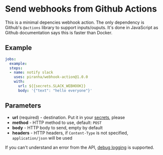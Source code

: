 # Send webhooks from Github Actions

This is a minimal depencies webhook action. The only dependency is Github's
`@actions` library to support inputs/ouputs. It's done in JavaScript as Github
documentation says this is faster than Docker.


## Example

```yml
jobs:
  example:
  steps:
  - name: notify slack
    uses: piranha/webhook-action@1.0.0
    with:
      url: ${{secrets.SLACK_WEBHOOK}}
      body: '{"text": "hello everyone"}'
```

## Parameters

- **url** (required) - destination. Put it in your [secrets](https://docs.github.com/en/actions/configuring-and-managing-workflows/creating-and-storing-encrypted-secrets), please
- **method** - HTTP method to use, default: `POST`
- **body** - HTTP body to send, empty by default
- **headers** - HTTP headers, if `Content-Type` is not specified, `application/json` will be used

If you can't understand an error from the API, [debug logging](https://docs.github.com/en/actions/configuring-and-managing-workflows/managing-a-workflow-run#enabling-step-debug-logging) is supported.
